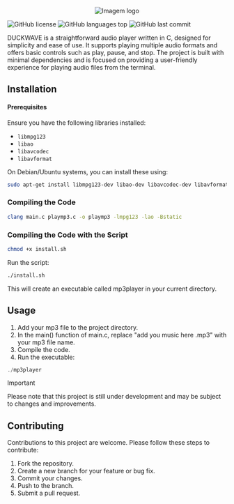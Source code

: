 

<p align="center">
  <img src="https://i.imgur.com/Ex4LsbU.png" alt="Imagem logo" />
</p>

![GitHub license](https://img.shields.io/github/license/alvarorichard/DuckWave)
![GitHub languages top](https://img.shields.io/github/languages/top/alvarorichard/DuckWave)
![GitHub last commit](https://img.shields.io/github/last-commit/alvarorichard/DuckWave)

DUCKWAVE is a straightforward audio player written in C, designed for simplicity and ease of use. It supports playing multiple audio formats and offers basic controls such as play, pause, and stop. The project is built with minimal dependencies and is focused on providing a user-friendly experience for playing audio files from the terminal.


 ## Installation

#### Prerequisites

Ensure you have the following libraries installed:

* `libmpg123`
* `libao`
* `libavcodec`
* `libavformat`

On Debian/Ubuntu systems, you can install these using:

```bash
sudo apt-get install libmpg123-dev libao-dev libavcodec-dev libavformat-dev
```
### Compiling the Code
```bash
clang main.c playmp3.c -o playmp3 -lmpg123 -lao -Bstatic                     
```
### Compiling the Code with the Script
```bash
chmod +x install.sh
```
 Run the script:
```bash
./install.sh
```


This will create an executable called mp3player in your current directory.

## Usage

1. Add your mp3 file to the project directory.
2. In the main() function of main.c, replace "add you music here .mp3" with your mp3 file name.
3. Compile the code.
4. Run the executable:
```C
./mp3player
```
>[!IMPORTANT]
> Please note that this project is still under development and may be subject to changes and improvements.


## Contributing
Contributions to this project are welcome. Please follow these steps to contribute:

1. Fork the repository.
2. Create a new branch for your feature or bug fix.
3. Commit your changes.
4. Push to the branch.
5. Submit a pull request.


